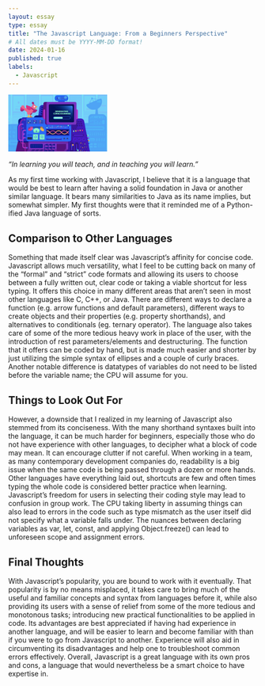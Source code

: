 ```yaml
---
layout: essay
type: essay
title: "The Javascript Language: From a Beginners Perspective"
# All dates must be YYYY-MM-DD format!
date: 2024-01-16
published: true
labels:
  - Javascript
---
```


<img width="200px" class="rounded float-start pe-4" src="../img/difficulty/769cfa9d.jpg">

*“In learning you will teach, and in teaching you will learn.”*

As my first time working with Javascript, I believe that it is a language that would be best to learn after having a solid foundation in Java or another similar language. It bears many similarities to Java as its name implies, but somewhat simpler. My first thoughts were that it reminded me of a Python-ified Java language of sorts. 

## Comparison to Other Languages
Something that made itself clear was Javascript’s affinity for concise code. Javascript allows much versatility, what I feel to be cutting back on many of the “formal” and “strict” code formats and allowing its users to choose between a fully written out, clear code or taking a viable shortcut for less typing. It offers this choice in many different areas that aren’t seen in most other languages like C, C++, or Java. There are different ways to declare a function (e.g. arrow functions and default parameters), different ways to create objects and their properties (e.g. property shorthands), and alternatives to conditionals (eg. ternary operator). The language also takes care of some of the more tedious heavy work in place of the user, with the introduction of rest parameters/elements and destructuring. The function that it offers can be coded by hand, but is made much easier and shorter by just utilizing the simple syntax of ellipses and a couple of curly braces. Another notable difference is datatypes of variables do not need to be listed before the variable name; the CPU will assume for you.

## Things to Look Out For
However, a downside that I realized in my learning of Javascript also stemmed from its conciseness. With the many shorthand syntaxes built into the language, it can be much harder for beginners, especially those who do not have experience with other languages, to decipher what a block of code may mean. It can encourage clutter if not careful. When working in a team, as many contemporary development companies do, readability is a big issue when the same code is being passed through a dozen or more hands. Other languages have everything laid out, shortcuts are few and often times typing the whole code is considered better practice when learning. Javascript’s freedom for users in selecting their coding style may lead to confusion in group work. The CPU taking liberty in assuming things can also lead to errors in the code such as type mismatch as the user itself did not specify what a variable falls under. The nuances between declaring variables as var, let, const, and applying Object.freeze() can lead to unforeseen scope and assignment errors.

## Final Thoughts
With Javascript’s popularity, you are bound to work with it eventually. That popularity is by no means misplaced, it takes care to bring much of the useful and familiar concepts and syntax from languages before it, while also providing its users with a sense of relief from some of the more tedious and monotonous tasks; introducing new practical functionalities to be applied in code. Its advantages are best appreciated if having had experience in another language, and will be easier to learn and become familiar with than if you were to go from Javascript to another. Experience will also aid in circumventing its disadvantages and help one to troubleshoot common errors effectively. Overall, Javascript is a great language with its own pros and cons, a language that would nevertheless be a smart choice to have expertise in.
